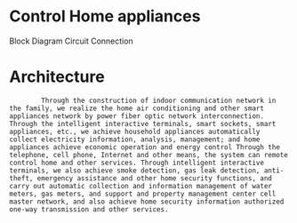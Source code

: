 # Control Home appliances
  Block Diagram
  Circuit Connection
# Architecture
            Through the construction of indoor communication network in the family, we realize the home air conditioning and other smart appliances network by power fiber optic network interconnection. Through the intelligent interactive terminals, smart sockets, smart appliances, etc., we achieve household appliances automatically collect electricity information, analysis, management; and home appliances achieve economic operation and energy control Through the telephone, cell phone, Internet and other means, the system can remote control home and other services. Through intelligent interactive terminals, we also achieve smoke detection, gas leak detection, anti-theft, emergency assistance and other home security functions, and carry out automatic collection and information management of water meters, gas meters, and support and property management center cell master network, and also achieve home security information authorized one-way transmission and other services.
